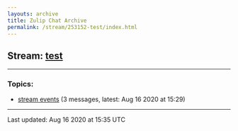 ```yaml
---
layouts: archive
title: Zulip Chat Archive
permalink: /stream/253152-test/index.html
---
```


## Stream: [test](http://vishnuks.com/zulip-archive-action-test-2/stream/253152-test/index.html)
---

### Topics:

* [stream events](topic/stream.20events.html) (3 messages, latest: Aug 16 2020 at 15:29)

<hr><p>Last updated: Aug 16 2020 at 15:35 UTC</p>